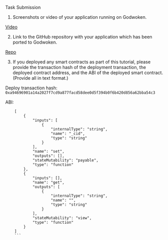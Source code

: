 Task Submission



1. Screenshots or video of your application running on Godwoken.

[Video](https://drive.google.com/file/d/1u81rfC79AGt9WU4V6A8nuDsjnZmuuDe-/view?usp=sharing)

2. Link to the GitHub repository with your application which has been ported to Godwoken. 

[Repo](https://github.com/cito-lito/simple_dapp)

3. If you deployed any smart contracts as part of this tutorial, please provide the transaction hash of the deployment transaction, the deployed contract address, and the ABI of the deployed smart contract. (Provide all in text format.)

Deploy transaction hash: ```0xa94696901a14a2027f7cd9a877facd58dee0d5f394b0f6b420d856a62bba54c3```


ABI: 
```
    [
        {
            "inputs": [
                {
                    "internalType": "string",
                    "name": "_cid",
                    "type": "string"
                }
            ],
            "name": "set",
            "outputs": [],
            "stateMutability": "payable",
            "type": "function"
        },
        {
            "inputs": [],
            "name": "get",
            "outputs": [
                {
                    "internalType": "string",
                    "name": "",
                    "type": "string"
                }
            ],
            "stateMutability": "view",
            "type": "function"
        }
    ]
    ```
